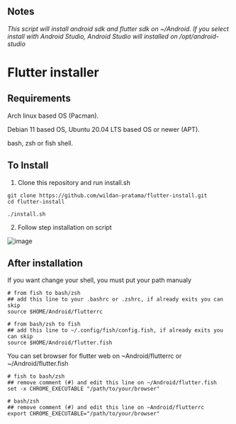 ## Notes
_This script will install android sdk and flutter sdk on ~/Android. If you select install with Android Studio, Android Studio will installed on /opt/android-studio_

# Flutter installer

## Requirements
Arch linux based OS (Pacman).

Debian 11 based OS, Ubuntu 20.04 LTS based OS or newer (APT).

<!--

Fendora based OS (DNF).

Opensuse based OS (DNF).

-->
bash, zsh or fish shell.

## To Install

1. Clone this repository and run install.sh

```
git clone https://github.com/wildan-pratama/flutter-install.git
cd flutter-install

./install.sh
```

2. Follow step installation on script

![image](https://user-images.githubusercontent.com/84622086/233557218-89b775bf-59c6-4f1f-9006-33fe9cf6dc0c.png)


## After installation

If you want change your shell, you must put your path manualy


```
# from fish to bash/zsh
## add this line to your .bashrc or .zshrc, if already exits you can skip
source $HOME/Android/flutterrc

# from bash/zsh to fish
## add this line to ~/.config/fish/config.fish, if already exits you can skip
source $HOME/Android/flutter.fish
```

You can set browser for flutter web on ~Android/flutterrc or ~/Android/flutter.fish


```
# fish to bash/zsh
## remove comment (#) and edit this line on ~/Android/flutter.fish
set -x CHROME_EXECUTABLE "/path/to/your/browser"

# bash/zsh
## remove comment (#) and edit this line on ~Android/flutterrc
export CHROME_EXECUTABLE="/path/to/your/browser"
```
